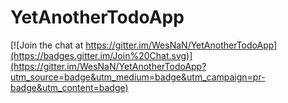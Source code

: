 # YetAnotherTodoApp

[![Join the chat at https://gitter.im/WesNaN/YetAnotherTodoApp](https://badges.gitter.im/Join%20Chat.svg)](https://gitter.im/WesNaN/YetAnotherTodoApp?utm_source=badge&utm_medium=badge&utm_campaign=pr-badge&utm_content=badge)

